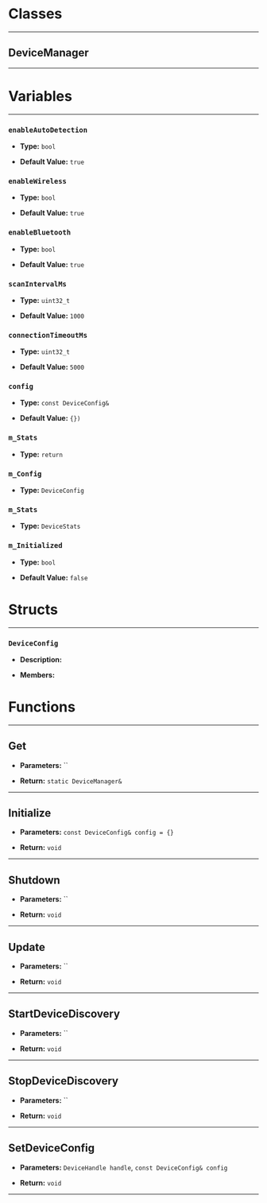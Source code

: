# Classes
---

## DeviceManager
---




# Variables
---

### `enableAutoDetection`

- **Type:** `bool`

- **Default Value:** `true`



### `enableWireless`

- **Type:** `bool`

- **Default Value:** `true`



### `enableBluetooth`

- **Type:** `bool`

- **Default Value:** `true`



### `scanIntervalMs`

- **Type:** `uint32_t`

- **Default Value:** `1000`



### `connectionTimeoutMs`

- **Type:** `uint32_t`

- **Default Value:** `5000`



### `config`

- **Type:** `const DeviceConfig&`

- **Default Value:** `{})`



### `m_Stats`

- **Type:** `return`



### `m_Config`

- **Type:** `DeviceConfig`



### `m_Stats`

- **Type:** `DeviceStats`



### `m_Initialized`

- **Type:** `bool`

- **Default Value:** `false`




# Structs
---

### `DeviceConfig`

- **Description:** 

- **Members:**




# Functions
---

## Get



- **Parameters:** ``

- **Return:** `static DeviceManager&`

---

## Initialize



- **Parameters:** `const DeviceConfig& config = {}`

- **Return:** `void`

---

## Shutdown



- **Parameters:** ``

- **Return:** `void`

---

## Update



- **Parameters:** ``

- **Return:** `void`

---

## StartDeviceDiscovery



- **Parameters:** ``

- **Return:** `void`

---

## StopDeviceDiscovery



- **Parameters:** ``

- **Return:** `void`

---

## SetDeviceConfig



- **Parameters:** `DeviceHandle handle`, `const DeviceConfig& config`

- **Return:** `void`

---
